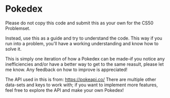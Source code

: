 # Pokedex

Please do not copy this code and submit this as your own for the CS50 Problemset.

Instead, use this as a guide and try to understand the code. This way if you run into a problem, you'll have a working understanding and know how to solve it.

This is simply one iteration of how a Pokedex can be made–if you notice any inefficiencies and/or have a better way to get to the same reasult, please let me know. Any feedback on how to improve is appreciated!

The API used in this is from: https://pokeapi.co/
There are multiple other data-sets and keys to work with; if you want to implement more features, feel free to explore the API and make your own Pokedex!

